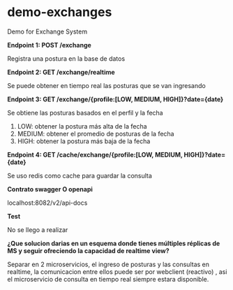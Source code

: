 # demo-exchanges
Demo for Exchange System

**Endpoint 1: POST /exchange** 

Registra una postura en la base de datos

**Endpoint 2: GET /exchange/realtime**

Se puede obtener en tiempo real las posturas que se van ingresando

**Endpoint 3: GET /exchange/{profile:[LOW, MEDIUM, HIGH]}?date={date}**

Se obtiene las posturas basados en el perfil y la fecha

1. LOW:  obtener la postura más alta de la fecha
2. MEDIUM: obtener el promedio de posturas de la fecha
3. HIGH: obtener la postura más baja de la fecha

**Endpoint 4: GET /cache/exchange/{profile:[LOW, MEDIUM, HIGH]}?date={date}**

Se uso redis como cache para guardar la consulta

**Contrato swagger O openapi**

localhost:8082/v2/api-docs

**Test**

No se llego a realizar

**¿Que solucion darias en un esquema donde tienes múltiples réplicas de MS y seguir ofreciendo la capacidad de realtime view?**

Separar en 2 microservicios, el ingreso de posturas y las consultas en realtime, la comunicacion entre ellos puede ser por webclient (reactivo) , asi el microservicio de consulta en tiempo real siempre estara disponible.


